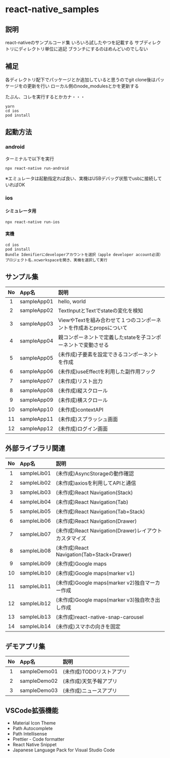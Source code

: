 # react-native_samples

## 説明
react-nativeのサンプルコード集
いろいろ試したやつを記載する
サブディレクトリにディレクトリ単位に追記
ブランチにするのはめんどいのでしない

## 補足
各ディレクトリ配下でパッケージとか追加していると思うのでgit clone後はパッケージをの更新を行い
ローカル側のnode_modulesとかを更新する

たぶん、コレを実行するとかカナ・・・
```
yarn
cd ios
pod install
```

## 起動方法
### android
ターミナルで以下を実行
```
npx react-native run-android
```
※エミュレータは起動指定れば良い、実機はUSBデバッグ状態でusbに接続していればOK

### ios
#### シミュレータ用
```
npx react-native run-ios
```
#### 実機
```
cd ios
pod install
Bundle Idenifierにdeveloperアカウントを選択（apple developer account必須）
プロジェクト名.xcworkspaceを開き、実機を選択して実行
```

## サンプル集
| No | App名 | 説明 |
| :--: | :- | :-- |
| 1 | sampleApp01 | hello, world |
| 2 | sampleApp02 | TextInputとTextでstateの変化を検知 |
| 3 | sampleApp03 | ViewやTextを組み合わせて１つのコンポーネントを作成あとpropsについて |
| 4 | sampleApp04 | 親コンポーネントで定義したstateを子コンポーネントで変動させる |
| 5 | sampleApp05 | (未作成)子要素を設定できるコンポーネントを作成 |
| 6 | sampleApp06 | (未作成)useEffectを利用した副作用フック |
| 7 | sampleApp07 | (未作成)リスト出力|
| 8 | sampleApp08 | (未作成)縦スクロール|
| 9 | sampleApp09 | (未作成)横スクロール|
| 10 | sampleApp10 | (未作成)contextAPI|
| 11 | sampleApp11 | (未作成)スプラッシュ画面|
| 12 | sampleApp12 | (未作成)ログイン画面|

## 外部ライブラリ関連
| No | App名 | 説明 |
| :--: | :- | :-- |
| 1 | sampleLib01 | (未作成)AsyncStorageの動作確認|
| 2 | sampleLib02 | (未作成)axiosを利用してAPIと通信|
| 3 | sampleLib03 | (未作成)React Navigation(Stack)|
| 4 | sampleLib04 | (未作成)React Navigation(Tab)|
| 5 | sampleLib05 | (未作成)React Navigation(Tab+Stack)|
| 6 | sampleLib06 | (未作成)React Navigation(Drawer)|
| 7 | sampleLib07 | (未作成)React Navigation(Drawer)レイアウトカスタマイズ|
| 8 | sampleLib08 | (未作成)React Navigation(Tab+Stack+Drawer)|
| 9 | sampleLib09 | (未作成)Google maps|
| 10 | sampleLib10 | (未作成)Google maps(marker v1)|
| 11 | sampleLib11 | (未作成)Google maps(marker v2)独自マーカー作成|
| 12 | sampleLib12 | (未作成)Google maps(marker v3)独自吹き出し作成|
| 13 | sampleLib13 | (未作成)react-native-snap-carousel|
| 14 | sampleLib14 | (未作成)スマホの向きを固定|

## デモアプリ集
| No | App名 | 説明 |
| :--: | :- | :-- |
| 1 | sampleDemo01 | (未作成)TODOリストアプリ|
| 2 | sampleDemo02 | (未作成)天気予報アプリ|
| 3 | sampleDemo03 | (未作成)ニュースアプリ|

## VSCode拡張機能
- Material Icon Theme
- Path Autocomplete
- Path Intellisense
- Prettier - Code formatter
- React Native Snippet
- Japanese Language Pack for Visual Studio Code
